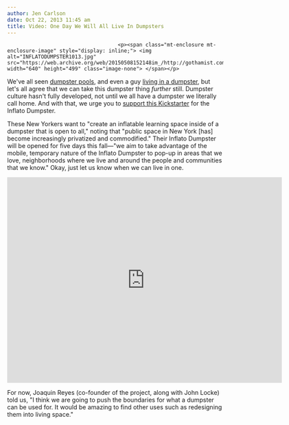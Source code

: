```yaml
---
author: Jen Carlson
date: Oct 22, 2013 11:45 am
title: Video: One Day We Will All Live In Dumpsters
---
```


	
										<p><span class="mt-enclosure mt-enclosure-image" style="display: inline;"> <img alt="INFLATODUMPSTER1013.jpg" src="https://web.archive.org/web/20150508152148im_/http://gothamist.com/attachments/arts_jen/INFLATODUMPSTER1013.jpg" width="640" height="499" class="image-none"> </span></p>

<p>We&apos;ve all seen <a href="https://web.archive.org/web/20150508152148/http://gothamist.com/2010/08/02/photos_first_dip_in_summer_streets.php#photo-1">dumpster pools</a>, and even a guy <a href="https://web.archive.org/web/20150508152148/http://gothamist.com/2013/08/07/video_man_turns_dumpster_into_brook.php">living in a dumpster</a>, but let&apos;s all agree that we can take this dumpster thing <em>further</em> still. Dumpster culture hasn&apos;t fully developed, not until we all have a dumpster we literally call home. And with that, we urge you to <a href="https://web.archive.org/web/20150508152148/http://www.kickstarter.com/projects/851648659/inflato-dumpster">support this Kickstarter</a> for the Inflato Dumpster.</p>

<p>These New Yorkers want to &quot;create an inflatable learning space inside of a dumpster that is open to all,&quot; noting that &quot;public space in New York [has] become increasingly privatized and commodified.&quot; Their Inflato Dumpster will be opened for five days this fall&#x2014;&quot;we aim to take advantage of the mobile, temporary nature of the Inflato Dumpster to pop-up in areas that we love, neighborhoods where we live and around the people and communities that we know.&quot; Okay, just let us know when we can live in one.</p>

<p><iframe width="640" height="480" src="https://web.archive.org/web/20150508152148if_/http://www.kickstarter.com/projects/851648659/inflato-dumpster/widget/video.html" frameborder="0" scrolling="no"> </iframe></p>

<p>For now, Joaquin Reyes (co-founder of the project, along with John Locke) told us, &quot;I think we are going to push the boundaries for what a dumpster can be used for. It would be amazing to find other uses such as redesigning them into living space.&quot;</p>					
										
									
				